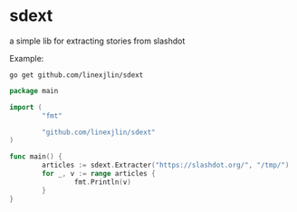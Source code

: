 # sdext
a simple lib for extracting stories from slashdot

Example:

``` go get github.com/linexjlin/sdext ```

```go
package main

import (
        "fmt"

        "github.com/linexjlin/sdext"
)

func main() {
        articles := sdext.Extracter("https://slashdot.org/", "/tmp/")
        for _, v := range articles {
                fmt.Println(v)
        }
}
```
